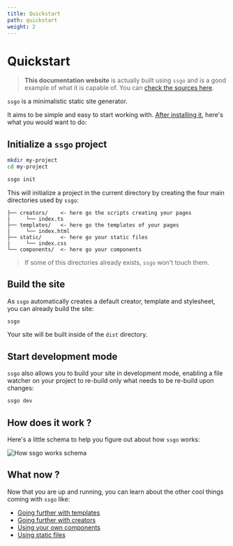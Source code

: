 ```yaml
---
title: Quickstart
path: quickstart
weight: 2
---
```


# Quickstart

> **This documentation website** is actually built using `ssgo` and is a good example of what it is capable of. You can <a href="https://github.com/mdubourg001/ssgo/tree/master/docs" target="_blank" rel="noreferrer nofollow noopener">check the sources here</a>.

`ssgo` is a minimalistic static site generator.

It aims to be simple and easy to start working with.
[After installing it](/docs/installation.html), here's what you would want to do:

## Initialize a `ssgo` project

```bash
mkdir my-project
cd my-project

ssgo init
```

This will initialize a project in the current directory by creating
the four main directories used by `ssgo`:

```text
├── creators/    <- here go the scripts creating your pages
|     └── index.ts
├── templates/   <- here go the templates of your pages
|     └── index.html
├── static/      <- here go your static files
|     └── index.css
└── components/  <- here go your components
```

> If some of this directories already exists, `ssgo` won't touch them.

## Build the site

As `ssgo` automatically creates a default creator, template and stylesheet, you can already build the site:

```bash
ssgo
```

Your site will be built inside of the `dist` directory.

## Start development mode

`ssgo` also allows you to build your site in development mode, enabling a file watcher on your project to re-build only what needs to be re-build upon changes:

```bash
ssgo dev
```

## How does it work ?

Here's a little schema to help you figure out about how `ssgo` works:

![How ssgo works schema](/static/images/schema.png)

## What now ?

Now that you are up and running, you can learn about the other cool things coming with `ssgo` like:

- [Going further with templates](/docs/about-templates.html)
- [Going further with creators](/docs/about-creators.html)
- [Using your own components](/docs/using-components.html)
- [Using static files](/docs/how-are-static-files-handled.html)
